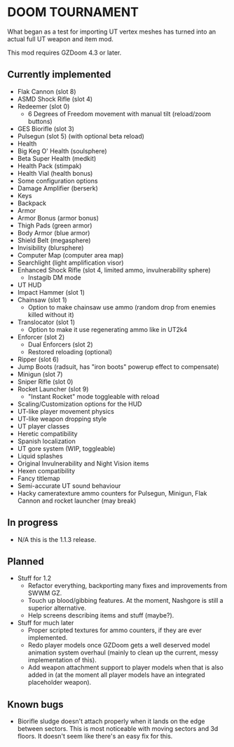 # DOOM TOURNAMENT

What began as a test for importing UT vertex meshes has turned into an actual full UT weapon and item mod.

This mod requires GZDoom 4.3 or later.

## Currently implemented

 - Flak Cannon (slot 8)
 - ASMD Shock Rifle (slot 4)
 - Redeemer (slot 0)
   - 6 Degrees of Freedom movement with manual tilt (reload/zoom buttons)
 - GES Biorifle (slot 3)
 - Pulsegun (slot 5) (with optional beta reload)
 - Health
  - Big Keg O' Health (soulsphere)
  - Beta Super Health (medkit)
  - Health Pack (stimpak)
  - Health Vial (health bonus)
 - Some configuration options
 - Damage Amplifier (berserk)
 - Keys
 - Backpack
 - Armor
  - Armor Bonus (armor bonus)
  - Thigh Pads (green armor)
  - Body Armor (blue armor)
  - Shield Belt (megasphere)
 - Invisibility (blursphere)
 - Computer Map (computer area map)
 - Searchlight (light amplification visor)
 - Enhanced Shock Rifle (slot 4, limited ammo, invulnerability sphere)
   - Instagib DM mode
 - UT HUD
 - Impact Hammer (slot 1)
 - Chainsaw (slot 1)
   - Option to make chainsaw use ammo (random drop from enemies killed without it)
 - Translocator (slot 1)
   - Option to make it use regenerating ammo like in UT2k4
 - Enforcer (slot 2)
   - Dual Enforcers (slot 2)
   - Restored reloading (optional)
 - Ripper (slot 6)
 - Jump Boots (radsuit, has "iron boots" powerup effect to compensate)
 - Minigun (slot 7)
 - Sniper Rifle (slot 0)
 - Rocket Launcher (slot 9)
   - "Instant Rocket" mode toggleable with reload
 - Scaling/Customization options for the HUD
 - UT-like player movement physics
 - UT-like weapon dropping style
 - UT player classes
 - Heretic compatibility
 - Spanish localization
 - UT gore system (WIP, toggleable)
 - Liquid splashes
 - Original Invulnerability and Night Vision items
 - Hexen compatibility
 - Fancy titlemap
 - Semi-accurate UT sound behaviour
 - Hacky cameratexture ammo counters for Pulsegun, Minigun, Flak Cannon and rocket launcher (may break)

## In progress

 - N/A this is the 1.1.3 release.

## Planned

 - Stuff for 1.2
   - Refactor everything, backporting many fixes and improvements from SWWM GZ.
   - Touch up blood/gibbing features. At the moment, Nashgore is still a superior alternative.
   - Help screens describing items and stuff (maybe?).
 - Stuff for much later
   - Proper scripted textures for ammo counters, if they are ever implemented.
   - Redo player models once GZDoom gets a well deserved model animation system overhaul (mainly to clean up the current, messy implementation of this).
   - Add weapon attachment support to player models when that is also added in (at the moment all player models have an integrated placeholder weapon).

## Known bugs

 - Biorifle sludge doesn't attach properly when it lands on the edge between sectors. This is most noticeable with moving sectors and 3d floors. It doesn't seem like there's an easy fix for this.
